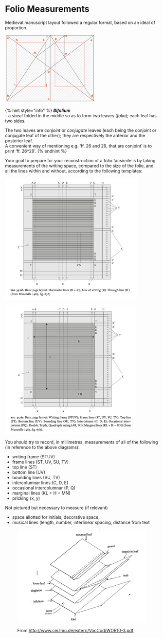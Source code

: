 # Folio Measurements

Medieval manuscript layout followed a regular format, based on an ideal of proportion.&#x20;

![Proportions of a bifolium](../../.gitbook/assets/Golden-section-a.jpg)

{% hint style="info" %}
_**Bifolium**_\
\- a _sheet_ folded in the middle so as to form two leaves (_folia_); each leaf has two sides.

The two leaves are _conjoint_ or _conjugate_ leaves (each being the conjoint or conjugate leaf of the other); they are respectively the anterior and the posterior leaf.\
A convenient way of mentioning e.g. ‘ff. 26 and 29, that are conjoint’ is to print ‘ff. 26^29’.
{% endhint %}

Your goal to prepare for your reconstruction of a folio facsimile is by taking measurements of the writing space, compared to the size of the folio, and all the lines within and without, according to the following templates:

![](<../../.gitbook/assets/Fig. 35.6b.png>)

![](<../../.gitbook/assets/Fig. 35.6a.png>)

You should try to record, in millimetres, measurements of all of the following (in reference to the above diagrams):

* writing frame (STUV)
* frame lines (ST, UV, SU, TV)
* top line (ST)
* bottom line (UV)
* bounding lines (SU, TV)
* intercolumnar lines (C, D, E)
* occasional intercolumnar (P, Q)
* marginal lines (KL + H + MN)
* pricking (x, y)

Not pictured but necessary to measure (if relevant)

* space allotted for initials, decorative space,&#x20;
* musical lines (length, number, interlinear spacing, distance from text

<figure><img src="../../.gitbook/assets/Screen Shot 2022-10-25 at 10.44.01 AM.png" alt=""><figcaption><p>From <a href="http://www.cei.lmu.de/extern/VocCod/WOR10-3.pdf">http://www.cei.lmu.de/extern/VocCod/WOR10-3.pdf</a></p></figcaption></figure>
